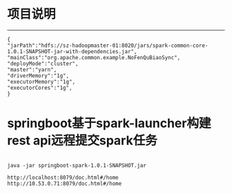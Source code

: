# 项目说明

---

```.text
{
"jarPath":"hdfs://sz-hadoopmaster-01:8020/jars/spark-common-core-1.0.1-SNAPSHOT-jar-with-dependencies.jar",
"mainClass":"org.apache.common.example.NoFenQuBiaoSync",
"deployMode":"cluster",
"master":"yarn",
"driverMemory":"1g",
"executorMemory":"1g",
"executorCores":"1g",
}
```

# springboot基于spark-launcher构建rest api远程提交spark任务
```.text

java -jar springboot-spark-1.0.1-SNAPSHOT.jar

http://localhost:8079/doc.html#/home
http://10.53.0.71:8079/doc.html#/home
```
